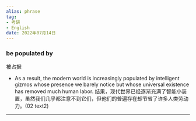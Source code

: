 ```yaml
---
alias: phrase
tag:
- 考研
- English
date: 2022年07月14日
---
```

### be populated by
被占据
- As a result, the modern world is increasingly populated by intelligent gizmos whose presence we barely notice but whose universal existence has removed much human labor.
结果，现代世界已经逐渐充满了智能小装置，虽然我们几乎都注意不到它们，但他们的普遍存在却节省了许多人类劳动力。(02 text2)
---

